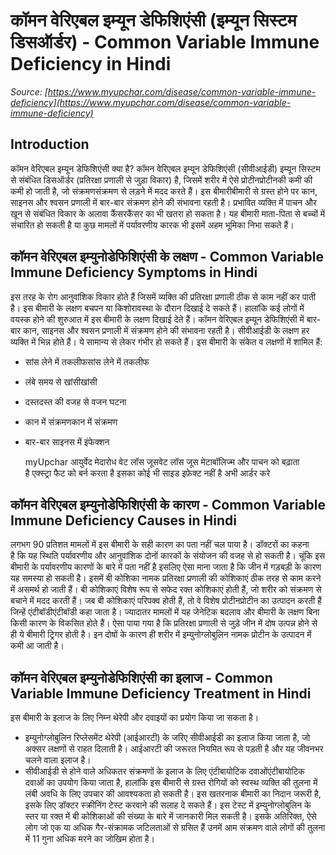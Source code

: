 # कॉमन वेरिएबल इम्यून डेफिशिएंसी (इम्यून सिस्टम डिसऑर्डर) - Common Variable Immune Deficiency in Hindi
_Source: [https://www.myupchar.com/disease/common-variable-immune-deficiency](https://www.myupchar.com/disease/common-variable-immune-deficiency)_

## Introduction
कॉमन वेरिएबल इम्यून डेफिशिएंसी क्या है?
कॉमन वेरिएबल इम्यून डेफिशिएंसी (सीवीआईडी) इम्यून सिस्टम से संबंधित डिसऑर्डर (प्रतिरक्षा प्रणाली से जुड़ा विकार) है, जिसमें शरीर में ऐसे प्रोटीनप्रोटीनकी कमी की कमी हो जाती है, जो संक्रमणसंक्रमण से लड़ने में मदद करते हैं। इस बीमारीबीमारी से ग्रस्त होने पर कान, साइनस और श्वसन प्रणाली में बार-बार संक्रमण होने की संभावना रहती है। प्रभावित व्यक्ति में पाचन और खून से संबंधित विकार के अलावा कैंसरकैंसर का भी खतरा हो सकता है। यह बीमारी माता-पिता से बच्चों में संचारित हो सकती है या कुछ मामलों में पर्यावरणीय कारक भी इसमें अहम भूमिका निभा सकते हैं।

## कॉमन वेरिएबल इम्युनोडेफिशिएंसी के लक्षण - Common Variable Immune Deficiency Symptoms in Hindi
इस तरह के रोग आनुवांशिक विकार होते हैं जिसमें व्यक्ति की प्रतिरक्षा प्रणाली ठीक से काम नहीं कर पाती है। इस बीमारी के लक्षण बचपन या किशोरावस्था के दौरान दिखाई दे सकते हैं। हालांकि कई लोगों में वयस्क होने की शुरुआत में इस बीमारी के लक्षण दिखाई देते हैं। कॉमन वेरिएबल इम्यून डेफिशिएंसी में बार-बार कान, साइनस और श्वसन प्रणाली में संक्रमण होने की संभावना रहती है। सीवीआईडी के लक्षण हर व्यक्ति में भिन्न होते हैं। ये सामान्य से लेकर गंभीर हो सकते हैं। इस बीमारी के संकेत व लक्षणों में शामिल हैं:
- सांस लेने में तकलीफसांस लेने में तकलीफ
- लंबे समय से खांसीखांसी
- दस्तदस्त की वजह से वजन घटना
- कान में संक्रमणकान में संक्रमण
- बार-बार साइनस में इंफेक्शन

	myUpchar आयुर्वेद मेदारोध वेट लॉस जूसवेट लॉस जूस मेटाबॉलिज्म और पाचन को बढ़ाता है एक्स्ट्रा फैट को बर्न करता है इसका कोई भी साइड इफ़ेक्ट नहीं है अभी आर्डर करे

## कॉमन वेरिएबल इम्युनोडेफिशिएंसी के कारण - Common Variable Immune Deficiency Causes in Hindi
लगभग 90 प्रतिशत मामलों में इस बीमारी के सही कारण का पता नहीं चल पाया है। डॉक्टरों का कहना है कि यह स्थिति पर्यावरणीय और आनुवांशिक दोनों कारकों के संयोजन की वजह से हो सकती है। चूंकि इस बीमारी के पर्यावरणीय कारणों के बारे में पता नहीं है इसलिए ऐसा माना जाता है कि जीन में गड़बड़ी के कारण यह समस्या हो सकती है। इसमें बी कोशिका नामक प्रतिरक्षा प्रणाली की कोशिकाएं ठीक तरह से काम करने में असमर्थ हो जाती हैं। बी कोशिकाएं विशेष रूप से सफेद रक्त कोशिकाएं होती हैं, जो शरीर को संक्रमण से बचाने में मदद करती हैं। जब बी कोशिकाएं परिपक्व होती हैं, तो वे विशेष प्रोटीनप्रोटीन का उत्पादन करती हैं जिन्हें एंटीबॉडीएंटीबॉडी कहा जाता है।
ज्यादातर मामलों में यह जेनेटिक बदलाव और बीमारी के लक्षण बिना किसी कारण के विकसित होते हैं। ऐसा पाया गया है कि प्रतिरक्षा प्रणाली से जुड़े जीन में दोष उत्पन्न होने से ही ये बीमारी ट्रिगर होती है। इन दोषों के कारण ही शरीर में इम्युनोग्लोबुलिन नामक प्रोटीन के उत्पादन में कमी आ जाती है।

## कॉमन वेरिएबल इम्युनोडेफिशिएंसी का इलाज - Common Variable Immune Deficiency Treatment in Hindi
इस बीमारी के इलाज के लिए निम्न थेरेपी और दवाइयों का प्रयोग किया जा सकता है।
- इम्युनोग्लोबुलिन रिप्लेसमेंट थेरेपी (आईआरटी) के जरिए सीवीआईडी का इलाज किया जाता है, जो अक्सर लक्षणों से राहत दिलाती है। आईआरटी की जरूरत नियमित रूप से पड़ती है और यह जीवनभर चलने वाला इलाज है।
- सीवीआईडी से होने वाले अधिकतर संक्रमणों के इलाज के लिए एंटीबायोटिक दवाओंएंटीबायोटिक दवाओं का उपयोग किया जाता है, हालांकि इस बीमारी से ग्रस्त रोगियों को स्वस्थ व्यक्ति की तुलना में लंबी अवधि के लिए उपचार की आवश्यकता हो सकती है।
इस खतरनाक बीमारी का निदान जरूरी है, इसके लिए डॉक्टर स्क्रीनिंग टेस्ट करवाने की सलाह दे सकते हैं। इस टेस्ट में इम्युनोग्लोबुलिन के स्तर या रक्त में बी कोशिकाओं की संख्या के बारे में जानकारी मिल सकती है। इसके अतिरिक्त, ऐसे लोग जो एक या अधिक गैर-संक्रामक जटिलताओं से ग्रसित हैं उनमें आम संक्रमण वाले लोगों की तुलना में 11 गुना अधिक मरने का जोखिम होता है।

